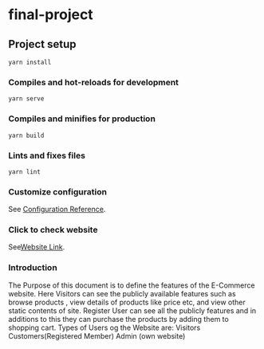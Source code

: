 # final-project

## Project setup
```
yarn install
```

### Compiles and hot-reloads for development
```
yarn serve
```

### Compiles and minifies for production
```
yarn build
```

### Lints and fixes files
```
yarn lint
```

### Customize configuration
See [Configuration Reference](https://cli.vuejs.org/config/).



### Click to check website
See[Website Link](https://e-commerce-website-dfmr-1hj4lqwy8-furqan859.vercel.app/).
  
  ### Introduction
The Purpose of this document is to define the features of the E-Commerce website.
Here Visitors can see the publicly available features such as browse products , view details of products like price etc, and view other static contents of site. Register User can see all the publicly features and in additions to this they can purchase the products by adding them to shopping cart.
Types of Users og the Website are:
 Visitors
 Customers(Registered Member)
 Admin (own website)
 

